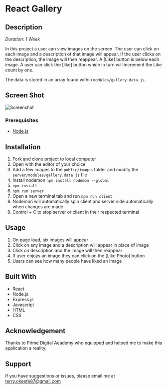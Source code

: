 # React Gallery

## Description

_Duration: 1 Week_

In this project a user can view images on the screen. The user can click on each image and a description of that image will appear. If the user clicks on the description, the image will then reappear. A [Like] button is below each image. A user can click the [like] button which in turn will increment the Like count by one.

The data is stored in an array found within `modules/gallery.data.js`.

## Screen Shot

![Screenshot](./images/react_gallery.png)

### Prerequisites

- [Node.js](https://nodejs.org/en/)

## Installation

1. Fork and clone project to local computer
2. Open with the editor of your choice
3. Add a few images to the `public/images` folder and modify the `server/modules/gallery.data.js` file
4. Install nodemon `npm install nodemon --global`
5. `npm install`
6. `npm run server`
7. Open a new terminal tab and run `npm run client`
8. Nodemon will automatically spin client and server side automatically when changes are made
9. Control + C to stop server or client in their respected terminal


## Usage

1. On page load, six images will appear
2. Click on any image and a description will appear in place of image
3. Click on description and the image will then reappear
4. If user enjoys an image they can click on the [Like Photo] button
5. Users can see how many people have liked an image

## Built With

- React
- Node.js
- Express.js
- Javascript
- HTML
- CSS

## Acknowledgement

Thanks to Prime Digital Academy who equipped and helped me to make this application a reality.

## Support

If you have suggestions or issues, please email me at terry.okeefe87@gmail.com